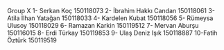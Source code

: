 Group X
1- Serkan Koç 150118073
2- İbrahim Hakkı Candan 150118061
3- Atila İlhan Yatağan 150118033
4- Kardelen Kubat 150118056
5- Rümeysa Ulusoy 150118029
6- Ramazan Karkin 150119512
7- Mervan Aburşu 150116015
8- Erdi Türkay 150119853
9- Ulaş Deniz Işık 150118887
10-Fatih Öztürk 150119519
